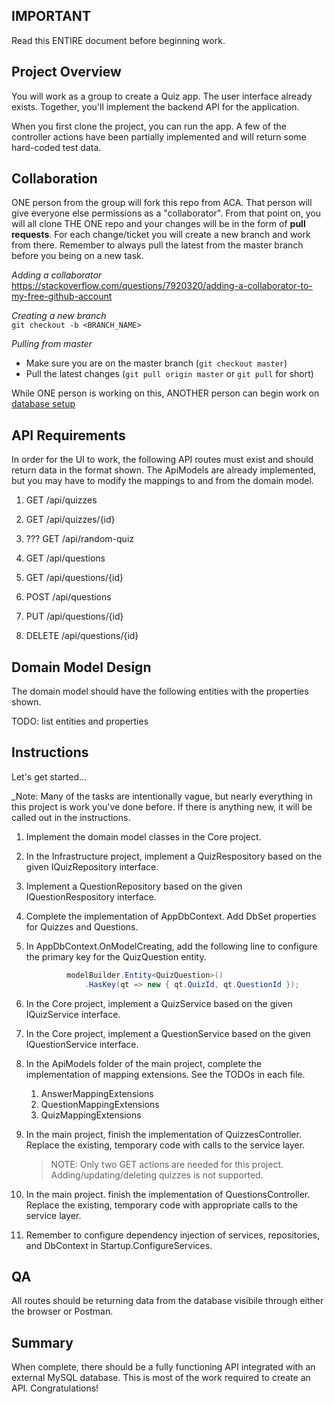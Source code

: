 ﻿## IMPORTANT

Read this ENTIRE document before beginning work.

## Project Overview

You will work as a group to create a Quiz app. The user interface already exists. Together, 
you'll implement the backend API for the application.

When you first clone the project, you can run the app. A few of the controller actions have been partially 
implemented and will return some hard-coded test data.

## Collaboration

ONE person from the group will fork this repo from ACA. That person will give everyone else permissions as a "collaborator". From that point on, you will all clone THE ONE repo and your changes will be in the form of __pull requests__. For each change/ticket you will create a new branch and work from there. Remember to always pull the latest from the master branch before you being on a new task.

_Adding a collaborator_
<br />
https://stackoverflow.com/questions/7920320/adding-a-collaborator-to-my-free-github-account

_Creating a new branch_
<br />
`git checkout -b <BRANCH_NAME>`

_Pulling from master_
* Make sure you are on the master branch (`git checkout master`)
* Pull the latest changes (`git pull origin master` or `git pull` for short)

While ONE person is working on this, ANOTHER person can begin work on [database setup](#database-setup)

## API Requirements

In order for the UI to work, the following API routes must exist and should return data in the format shown. The 
ApiModels are already implemented, but you may have to modify the mappings to and from the domain model.

1. GET /api/quizzes
1. GET /api/quizzes/{id}
1. ??? GET /api/random-quiz

1. GET /api/questions
1. GET /api/questions/{id}
1. POST /api/questions
1. PUT /api/questions/{id}
1. DELETE /api/questions/{id}

## Domain Model Design

The domain model should have the following entities with the properties shown.

TODO: list entities and properties

## Instructions

Let's get started...

_Note: Many of the tasks are intentionally vague, but nearly everything in this project is work you've done before. If
there is anything new, it will be called out in the instructions.

1. Implement the domain model classes in the Core project.

1. In the Infrastructure project, implement a QuizRespository based on the given IQuizRepository interface.
1. Implement a QuestionRepository based on the given IQuestionRespository interface.
1. Complete the implementation of AppDbContext.  Add DbSet properties for Quizzes and Questions.
1. In AppDbContext.OnModelCreating, add the following line to configure the primary key for the QuizQuestion entity.
   ```csharp
            modelBuilder.Entity<QuizQuestion>()
                .HasKey(qt => new { qt.QuizId, qt.QuestionId });
   ```

1. In the Core project, implement a QuizService based on the given IQuizService interface.
1. In the Core project, implement a QuestionService based on the given IQuestionService interface.

1. In the ApiModels folder of the main project, complete the implementation of mapping extensions. See the TODOs in each file.
   1. AnswerMappingExtensions
   1. QuestionMappingExtensions
   1. QuizMappingExtensions
1. In the main project, finish the implementation of QuizzesController. Replace the existing, temporary code with calls to the service layer.
   > NOTE: Only two GET actions are needed for this project. Adding/updating/deleting quizzes is not supported.
1. In the main project. finish the implementation of QuestionsController. Replace the existing, temporary code with appropriate calls to the service layer.

1. Remember to configure dependency injection of services, repositories, and DbContext in Startup.ConfigureServices.



## QA

All routes should be returning data from the database visibile through either the browser or Postman. 


## Summary

When complete, there should be a fully functioning API integrated with an external MySQL database. This is most of the work required to create an API. Congratulations!